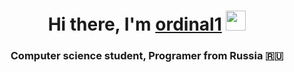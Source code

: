 <h1 align="center">Hi there, I'm <a href="" target="_blank">ordinal1</a> 
<img src="https://github.com/blackcater/blackcater/raw/main/images/Hi.gif" height="32"/></h1>
<h3 align="center">Computer science student, Programer from Russia 🇷🇺</h3>
